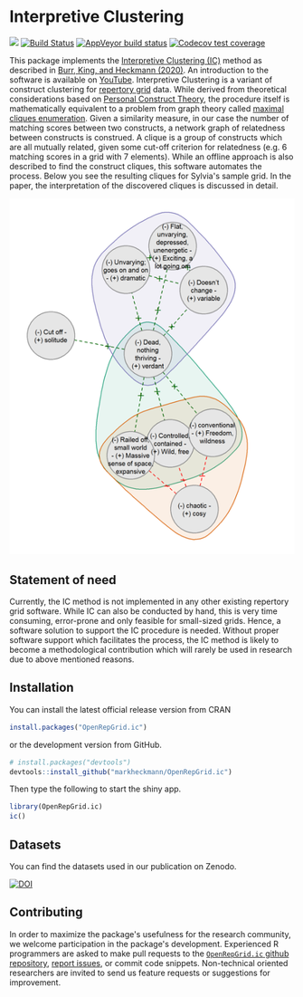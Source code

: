 # Interpretive Clustering

[![](https://www.r-pkg.org/badges/version/OpenRepGrid.ic?color=success)](https://cran.r-project.org/package=OpenRepGrid.ic)
[![Build Status](https://travis-ci.org/markheckmann/OpenRepGrid.ic.svg?branch=master)](https://travis-ci.org/markheckmann/OpenRepGrid.ic)
[![AppVeyor build status](https://ci.appveyor.com/api/projects/status/github/markheckmann/OpenRepGrid.ic?branch=master&svg=true)](https://ci.appveyor.com/project/markheckmann/OpenRepGrid.ic)
[![Codecov test coverage](https://codecov.io/gh/markheckmann/OpenRepGrid.ic/branch/master/graph/badge.svg)](https://codecov.io/gh/markheckmann/OpenRepGrid.ic?branch=master)


This package implements the [Interpretive Clustering (IC)](https://doi.org/10.1080/14780887.2020.1794088) 
method as described in [Burr, King, and Heckmann (2020)](https://doi.org/10.1080/14780887.2020.1794088).
An introduction to the software is available on [YouTube](https://youtu.be/f9oINYA22Rc).
Interpretive Clustering is a variant of construct clustering for [repertory grid](https://en.wikipedia.org/wiki/Repertory_grid)
data. While derived from theoretical considerations based on [Personal Construct Theory](https://en.wikipedia.org/wiki/Personal_construct_theory), the procedure itself is mathematically equivalent to a problem from graph theory called [maximal cliques enumeration](https://en.wikipedia.org/wiki/Clique_problem#Listing_all_maximal_cliques). 
Given a similarity measure, in our case the number of matching scores between
two constructs, a network graph of relatedness between constructs is construed.
A clique is a group of constructs which are all mutually related, given some
cut-off criterion for relatedness (e.g. 6 matching scores in a grid with 7
elements). While an offline approach is also described to find the construct
cliques, this software automates the process. Below you see the resulting
cliques for Sylvia's sample grid. In the paper, the interpretation of the
discovered cliques is discussed in detail.
                       
![example](inst/shiny/www/sylvia_cliques.png "Construct cliques for Sylvias's grid")


## Statement of need 

Currently, the IC method is not implemented in any other existing repertory grid
software. While IC can also be conducted by hand, this is very time consuming,
error-prone and only feasible for small-sized grids. Hence, a software solution
to support the IC procedure is needed. Without proper software support which
facilitates the process, the IC method is likely to become a methodological
contribution which will rarely be used in research due to above mentioned
reasons.



## Installation

You can install the latest official release version from CRAN

``` r
install.packages("OpenRepGrid.ic")
```

or the development version from GitHub.

``` r
# install.packages("devtools")
devtools::install_github("markheckmann/OpenRepGrid.ic")
```

Then type the following to start the shiny app.

```r
library(OpenRepGrid.ic)
ic()
``` 


## Datasets

You can find the datasets used in our publication on Zenodo.

[![DOI](https://zenodo.org/badge/DOI/10.5281/zenodo.3629868.svg)](https://doi.org/10.5281/zenodo.3629868)


## Contributing

In order to maximize the package's usefulness for the research community, we
welcome participation in the package's development. Experienced R programmers
are asked to make pull requests to the [`OpenRepGrid.ic` github repository](https://github.com/markheckmann/OpenRepGrid.ic), [report issues](https://github.com/markheckmann/OpenRepGrid.ic/issues), or commit code
snippets. Non-technical oriented researchers are invited to send us feature
requests or suggestions for improvement.

